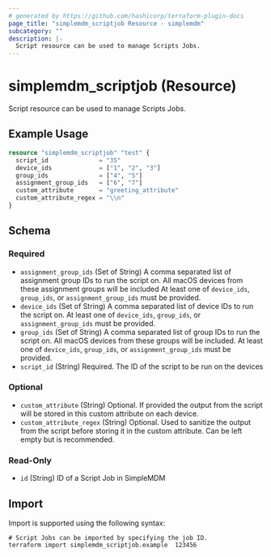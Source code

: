 ```yaml
---
# generated by https://github.com/hashicorp/terraform-plugin-docs
page_title: "simplemdm_scriptjob Resource - simplemdm"
subcategory: ""
description: |-
  Script resource can be used to manage Scripts Jobs.
---
```


# simplemdm_scriptjob (Resource)

Script resource can be used to manage Scripts Jobs.

## Example Usage

```terraform
resource "simplemdm_scriptjob" "test" {
  script_id              = "35"
  device_ids             = ["1", "2", "3"]
  group_ids              = ["4", "5"]
  assignment_group_ids   = ["6", "7"]
  custom_attribute       = "greeting_attribute"
  custom_attribute_regex = "\\n"
}
```

<!-- schema generated by tfplugindocs -->
## Schema

### Required

- `assignment_group_ids` (Set of String) A comma separated list of assignment group IDs to run the script on. All macOS devices from these assignment groups will be included At least one of `device_ids`, `group_ids`, or `assignment_group_ids` must be provided.
- `device_ids` (Set of String) A comma separated list of device IDs to run the script on. At least one of `device_ids`, `group_ids`, or `assignment_group_ids` must be provided.
- `group_ids` (Set of String) A comma separated list of group IDs to run the script on. All macOS devices from these groups will be included. At least one of `device_ids`, `group_ids`, or `assignment_group_ids` must be provided.
- `script_id` (String) Required. The ID of the script to be run on the devices

### Optional

- `custom_attribute` (String) Optional. If provided the output from the script will be stored in this custom attribute on each device.
- `custom_attribute_regex` (String) Optional. Used to sanitize the output from the script before storing it in the custom attribute. Can be left empty but 
 is recommended.

### Read-Only

- `id` (String) ID of a Script Job in SimpleMDM

## Import

Import is supported using the following syntax:

```shell
# Script Jobs can be imported by specifying the job ID.
terraform import simplemdm_scriptjob.example  123456
```
